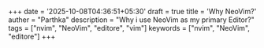 +++
date = '2025-10-08T04:36:51+05:30'
draft = true
title = 'Why NeoVim?'
auther = "Parthka"
description = "Why i use NeoVim as my primary Editor?"
tags = ["nvim", "NeoVim", "editore", "vim"]
keywords = ["nvim", "NeoVim", "editore"]
+++

